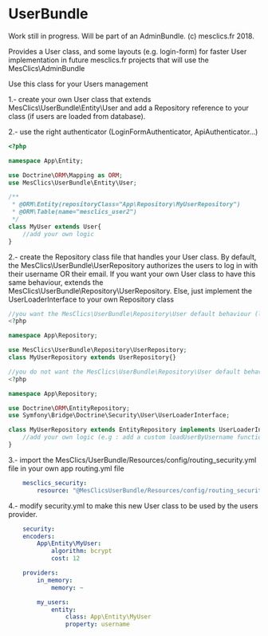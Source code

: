 # UserBundle
Work still in progress.
Will be part of an AdminBundle.
(c) mesclics.fr 2018.

Provides a User class, and some layouts (e.g. login-form) for faster User implementation in future mesclics.fr projects that will use the MesClics\AdminBundle

Use this class for your Users management

1.- create your own User class that extends MesClics\UserBundle\Entity\User and add a Repository reference to your class (if users are loaded from database).

2.- use the right authenticator (LoginFormAuthenticator, ApiAuthenticator...)
```php
<?php

namespace App\Entity;

use Doctrine\ORM\Mapping as ORM;
use MesClics\UserBundle\Entity\User;

/**
 * @ORM\Entity(repositoryClass="App\Repository\MyUserRepository")
 * @ORM\Table(name="mesclics_user2")
 */
class MyUser extends User{
    //add your own logic
}
```

2.- create the Repository class file that handles your User class. By default, the MesClics\UserBundle\UserRepository authorizes the users to log in with their username OR their email. If you want your own User class to have this same behaviour, extends the MesClics\UserBundle\Repository\UserRepository. Else, just implement the UserLoaderInterface to your own Repository class

```php
//you want the MesClics\UserBundle\Repository\User default behaviour (login with username OR email)
<?php

namespace App\Repository;

use MesClics\UserBundle\Repository\UserRepository;
class MyUserRepository extends UserRepository{}
```

```php
//you do not want the MesClics\UserBundle\Repository\User default behaviour (login with username OR email)
<?php

namespace App\Repository;

use Doctrine\ORM\EntityRepository;
use Symfony\Bridge\Doctrine\Security\User\UserLoaderInterface;

class MyUserRepository extends EntityRepository implements UserLoaderInterface{
    //add your own logic (e.g : add a custom loadUserByUsername function)
}
```
3.- import the MesClics/UserBundle/Resources/config/routing_security.yml file in your own app routing.yml file
```yml
    mesclics_security:
        resource: "@MesClicsUserBundle/Resources/config/routing_security.yml"
```
4.- modify security.yml to make this new User class to be used by the users provider. 

```yaml
    security:
    encoders:
        App\Entity\MyUser:
            algorithm: bcrypt
            cost: 12

    providers:
        in_memory:
            memory: ~

        my_users:
            entity:
                class: App\Entity\MyUser
                property: username
```

